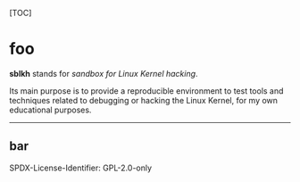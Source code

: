 [TOC]

# foo

**sblkh** stands for *sandbox for Linux Kernel hacking*.

Its main purpose is to provide a reproducible environment to test tools and
techniques related to debugging or hacking the Linux Kernel, for my own
educational purposes.

------

## bar

SPDX-License-Identifier: GPL-2.0-only

